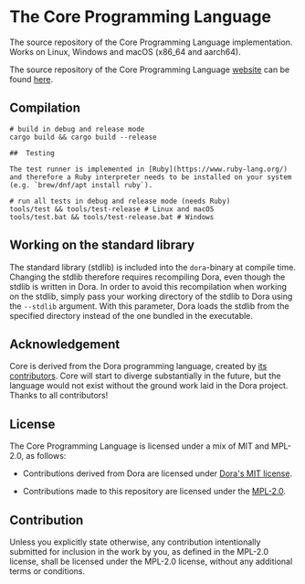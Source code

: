 # The Core Programming Language

The source repository of the Core Programming Language implementation.
Works on Linux, Windows and macOS (x86\_64 and aarch64).

The source repository of the Core Programming Language [website](https://core-lang.dev) can be found [here](https://github.com/core-lang/core-website).

## Compilation
```
# build in debug and release mode
cargo build && cargo build --release

##  Testing

The test runner is implemented in [Ruby](https://www.ruby-lang.org/) and therefore a Ruby interpreter needs to be installed on your system (e.g. `brew/dnf/apt install ruby`).

# run all tests in debug and release mode (needs Ruby)
tools/test && tools/test-release # Linux and macOS
tools/test.bat && tools/test-release.bat # Windows
```

## Working on the standard library
The standard library (stdlib) is included into the `dora`-binary at compile time.
Changing the stdlib therefore requires recompiling Dora, even though the stdlib is written in Dora.
In order to avoid this recompilation when working on the stdlib, simply pass your working directory of the stdlib to Dora using the `--stdlib` argument.
With this parameter, Dora loads the stdlib from the specified directory instead of the one bundled in the executable.

## Acknowledgement

Core is derived from the Dora programming language, created by [its contributors](https://github.com/dinfuehr/dora/graphs/contributors).
Core will start to diverge substantially in the future, but the language would not exist without the ground work laid in the Dora project.
Thanks to all contributors!

## License

The Core Programming Language is licensed under a mix of MIT and MPL-2.0, as follows:

- Contributions derived from Dora are licensed under [Dora's MIT license](https://github.com/dinfuehr/dora/blob/main/LICENSE.md).

- Contributions made to this repository are licensed under the [MPL-2.0](https://www.mozilla.org/en-US/MPL/2.0/).

## Contribution

Unless you explicitly state otherwise, any contribution intentionally submitted for inclusion in the work by you, as defined in the MPL-2.0 license, shall be licensed under the MPL-2.0 license, without any additional terms or conditions.
